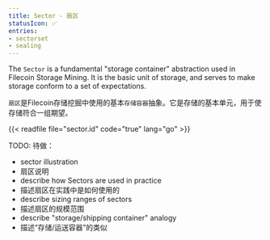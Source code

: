 ```yaml
---
title: Sector - 扇区
statusIcon: ✅
entries:
- sectorset
- sealing
---
```


The `Sector` is a fundamental "storage container" abstraction used in Filecoin Storage Mining. It is the basic unit of storage,
and serves to make storage conform to a set of expectations.

`扇区`是Filecoin存储挖掘中使用的基本`存储容器`抽象。它是存储的基本单元，用于使存储符合一组期望。

{{< readfile file="sector.id" code="true" lang="go" >}}


TODO:
待做：

- sector illustration
- 扇区说明
- describe how Sectors are used in practice
- 描述扇区在实践中是如何使用的
- describe sizing ranges of sectors
- 描述扇区的规模范围
- describe "storage/shipping container" analogy
- 描述“存储/运送容器”的类似
